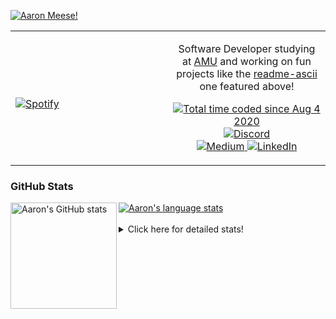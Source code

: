 [![Aaron Meese!](https://user-images.githubusercontent.com/17814535/88975338-a2aabf00-d27f-11ea-963f-8a19608716b4.png)](https://github.com/ajmeese7/readme-ascii "README ASCII")

<!-- Modified from project here: https://github.com/novatorem/novatorem -->
<table width="100%"> 
  <tr>
  <td width="50%">
      
&nbsp; <br> [![Spotify](https://ajmeese7.vercel.app/api/spotify)](https://open.spotify.com/user/ajmeese)

  </td>
  <td width="50%">
    <p align="center">
    Software Developer studying at <a href="https://www.amu.apus.edu/">AMU</a> and working on fun 
    projects like the <a href="https://github.com/ajmeese7/readme-ascii">readme-ascii</a> one featured above!
    </p>
    <p align="center">
      <a href="https://wakatime.com/@f726891d-3b02-46cd-9b60-e8c59f9e2b14">
        <img src="https://wakatime.com/badge/user/f726891d-3b02-46cd-9b60-e8c59f9e2b14.svg" alt="Total time coded since Aug 4 2020" title="WakaTime" />
      </a>
      <a href="http://link.aaronmeese.com/discord">
        <img src="https://img.shields.io/badge/discord-ajmeese7%234835-369?style=flat-square&logo=discord&logoColor=white&color=purple" alt="Discord" title="Discord">
      </a>
      <br />
      <a href="https://link.aaronmeese.com/medium">
        <img src="https://img.shields.io/badge/medium-ajmeese7-1DB954?style=flat-square&logo=medium&logoColor=white" alt="Medium" title="Medium">
      </a>
      <a href="https://link.aaronmeese.com/linkedin">
        <img src="https://img.shields.io/badge/linkedIn-aaronmeese-1DB954?style=flat-square&logo=linkedin&logoColor=white&color=blue" alt="LinkedIn" title="LinkedIn">
      </a>
    </p>
  </td>

</table>

[//]: <> (The `&nbsp;` is to have Aphelion take up more space)

### GitHub Stats ###

<a href="https://profile-summary-for-github.com/user/ajmeese7">
  <img align="left" height="170px" src="https://github-readme-stats.vercel.app/api?username=ajmeese7&show_icons=true&line_height=27&count_private=true" alt="Aaron's GitHub stats"/>
  <img src="https://github-readme-stats.vercel.app/api/top-langs/?username=ajmeese7&hide_langs_below=5&layout=compact" alt="Aaron's language stats"/>
</a>

<br />
<br />
<details>
<summary>Click here for detailed stats!</summary>

### :zap: Recent Activity
<!--START_SECTION:activity-->
1. 🗣 Commented on [#72](https://github.com/enriikke/gatsby-gh-pages-action/issues/72) in [enriikke/gatsby-gh-pages-action](https://github.com/enriikke/gatsby-gh-pages-action)
2. ❗️ Closed issue [#72](https://github.com/enriikke/gatsby-gh-pages-action/issues/72) in [enriikke/gatsby-gh-pages-action](https://github.com/enriikke/gatsby-gh-pages-action)
3. ❗️ Opened issue [#72](https://github.com/enriikke/gatsby-gh-pages-action/issues/72) in [enriikke/gatsby-gh-pages-action](https://github.com/enriikke/gatsby-gh-pages-action)
4. 🎉 Merged PR [#14](https://github.com/meese-enterprises/website/pull/14) in [meese-enterprises/website](https://github.com/meese-enterprises/website)
5. 💪 Opened PR [#14](https://github.com/meese-enterprises/website/pull/14) in [meese-enterprises/website](https://github.com/meese-enterprises/website)
<!--END_SECTION:activity-->

### 🧐 Waka Stats
<!--START_SECTION:waka-->
![Code Time](http://img.shields.io/badge/Code%20Time-1%2C053%20hrs%2026%20mins-blue)

**🐱 My GitHub Data** 

> 🏆 807 Contributions in the Year 2022
 > 
> 📦 342.0 kB Used in GitHub's Storage 
 > 
> 💼 Opted to Hire
 > 
> 📜 78 Public Repositories 
 > 
> 🔑 28 Private Repositories  
 > 
**I'm an Early 🐤** 

```text
🌞 Morning    251 commits    ██████░░░░░░░░░░░░░░░░░░░   23.77% 
🌆 Daytime    384 commits    █████████░░░░░░░░░░░░░░░░   36.36% 
🌃 Evening    408 commits    █████████░░░░░░░░░░░░░░░░   38.64% 
🌙 Night      13 commits     ░░░░░░░░░░░░░░░░░░░░░░░░░   1.23%

```
📅 **I'm Most Productive on Sunday** 

```text
Monday       142 commits    ███░░░░░░░░░░░░░░░░░░░░░░   13.45% 
Tuesday      151 commits    ███░░░░░░░░░░░░░░░░░░░░░░   14.3% 
Wednesday    119 commits    ██░░░░░░░░░░░░░░░░░░░░░░░   11.27% 
Thursday     150 commits    ███░░░░░░░░░░░░░░░░░░░░░░   14.2% 
Friday       118 commits    ██░░░░░░░░░░░░░░░░░░░░░░░   11.17% 
Saturday     172 commits    ████░░░░░░░░░░░░░░░░░░░░░   16.29% 
Sunday       204 commits    ████░░░░░░░░░░░░░░░░░░░░░   19.32%

```


📊 **This Week I Spent My Time On** 

```text
⌚︎ Time Zone: America/New_York

💬 Programming Languages: 
JavaScript               6 hrs 9 mins        █████████░░░░░░░░░░░░░░░░   37.28% 
Other                    2 hrs 56 mins       ████░░░░░░░░░░░░░░░░░░░░░   17.79% 
Markdown                 2 hrs 6 mins        ███░░░░░░░░░░░░░░░░░░░░░░   12.81% 
Bash                     1 hr 33 mins        ██░░░░░░░░░░░░░░░░░░░░░░░   9.44% 
HTML                     1 hr 18 mins        ██░░░░░░░░░░░░░░░░░░░░░░░   7.98%

🐱‍💻 Projects: 
aaronmeese.com           8 hrs 23 mins       ████████████░░░░░░░░░░░░░   50.84% 
zork1                    3 hrs 29 mins       █████░░░░░░░░░░░░░░░░░░░░   21.19% 
zork                     1 hr 36 mins        ██░░░░░░░░░░░░░░░░░░░░░░░   9.79% 
nigga.dev                1 hr 12 mins        █░░░░░░░░░░░░░░░░░░░░░░░░   7.35% 
karameese.com            1 hr 6 mins         █░░░░░░░░░░░░░░░░░░░░░░░░   6.73%

```

**I Mostly Code in JavaScript** 

```text
JavaScript               32 repos            ████████████░░░░░░░░░░░░░   50.0% 
HTML                     9 repos             ███░░░░░░░░░░░░░░░░░░░░░░   14.06% 
Python                   5 repos             ██░░░░░░░░░░░░░░░░░░░░░░░   7.81% 
Java                     4 repos             █░░░░░░░░░░░░░░░░░░░░░░░░   6.25% 
CSS                      3 repos             █░░░░░░░░░░░░░░░░░░░░░░░░   4.69%

```



 Last Updated on 07/06/2022 00:06:36 UTC
<!--END_SECTION:waka-->
</details>
